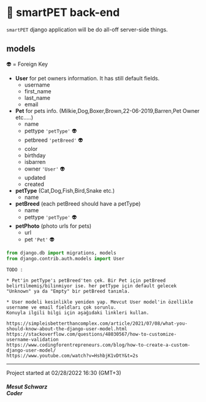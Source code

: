 # :sunflower: smartPET back-end

`smartPET` django application will be do all-off server-side things.

## models
:alien: = Foreign Key
- **User** for pet owners information. It has still default fields.
    - username
    - first_name
    - last_name
    - email
- **Pet** for pets info. (Milkie,Dog,Boxer,Brown,22-06-2019,Barren,Pet Owner etc.....)
    - name
    - pettype  `'petType'` :alien:
    - petbreed `'petBreed'` :alien:
    - color
    - birthday
    - isbarren
    - owner `'User'` :alien:
    - updated
    - created
- **petType** (Cat,Dog,Fish,Bird,Snake etc.)
    - name
- **petBreed** (each petBreed should have a petType)
    - name
    - pettype `'petType'` :alien:
- **petPhoto** (photo urls for pets)
    - url
    - pet `'Pet'` :alien:

```python
from django.db import migrations, models
from django.contrib.auth.models import User
```

```
TODO :

* Pet'in petType'ı petBreed'ten çek. Bir Pet için petBreed belirtilmemiş/bilinmiyor ise. her petType için default gelecek "Unknown" ya da "Empty" bir petBreed tanımla.

* User modeli kesinlikle yeniden yap. Mevcut User model'in özellikle username ve email fieldları çok sorunlu.
Konuyla ilgili bilgi için aşağıdaki linkleri kullan.

https://simpleisbetterthancomplex.com/article/2021/07/08/what-you-should-know-about-the-django-user-model.html
https://stackoverflow.com/questions/48030567/how-to-customize-username-validation
https://www.codingforentrepreneurs.com/blog/how-to-create-a-custom-django-user-model/
https://www.youtube.com/watch?v=HshbjK1vDtY&t=2s

```
***
Project started at 02/28/2022 16:30 (GMT+3)
##### Mesut Schwarz<br />Coder
